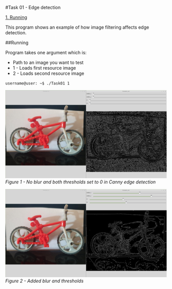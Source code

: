 #Task 01 - Edge detection

[1. Running](#Run)

This program shows an example of how image filtering affects
edge detection.

<a name="Run"></a>
##Running

Program takes one argument which is:
+ Path to an image you want to test
+ 1 - Loads first resource image
+ 2 - Loads second resource image

```
username@user: ~$ ./Task01 1
```

![Alt text](./resources/usage1.png?raw=true "Edge detection with no blur")
*Figure 1 - No blur and both thresholds set to 0 in Canny edge detection*

![Alt text](./resources/usage2.png?raw=true "Edge detection with blur and threshholds")
*Figure 2 - Added blur and thresholds*